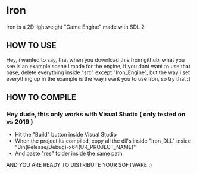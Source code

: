 # Iron
Iron is a 2D lightweight "Game Engine" made with SDL 2

## HOW TO USE
Hey, i wanted to say, that when you download this from github, what you see is an example scene i made for the engine, 
if you dont want to use that base, delete everything inside "src" except "Iron_Engine", but the way i set everything up 
in the example is the way i want you to use Iron, so try that :)

## HOW TO COMPILE
### Hey dude, this only works with Visual Studio ( only tested on vs 2019 )
  - Hit the "Build" button inside Visual Studio
  - When the project its compiled, copy all the dll's inside "Iron_DLL" inside "Bin\(Release/Debug)-x64\(UR_PROJECT_NAME)\"
  - And paste "res" folder inside the same path

AND YOU ARE READY TO DISTRIBUTE YOUR SOFTWARE :)
